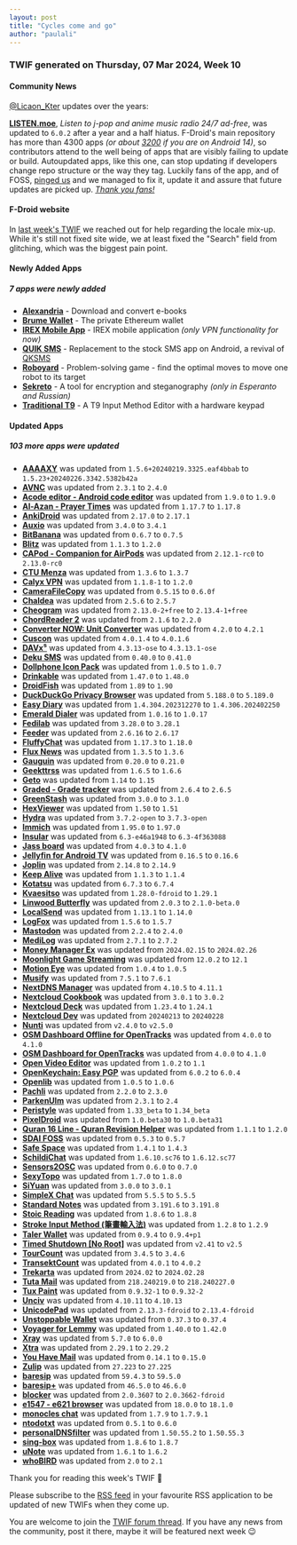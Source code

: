 ```yaml
---
layout: post
title: "Cycles come and go"
author: "paulali"
---
```



### TWIF generated on Thursday, 07 Mar 2024, Week 10

#### Community News

[@Licaon_Kter](https://gitlab.com/licaon-kter) updates over the years:

**[LISTEN.moe](https://f-droid.org/packages/me.echeung.moemoekyun.fdroid)**, _Listen to j-pop and anime music radio 24/7 ad-free_, was updated to `6.0.2` after a year and a half hiatus. F-Droid's main repository has more than 4300 apps _(or about [3200](https://f-droid.org/2024/02/29/twif.html#f-droid-core) if you are on Android 14)_, so contributors attend to the well being of apps that are visibly failing to update or build. Autoupdated apps, like this one, can stop updating if developers change repo structure or the way they tag. Luckily fans of the app, and of FOSS, [pinged us](https://github.com/LISTEN-moe/android-app/issues/62#issuecomment-1962975213) and we managed to fix it, update it and assure that future updates are picked up. _[Thank you fans!](https://f-droid.org/2024/02/22/twif.html#intermezzo-from-licaon_kter)_


#### F-Droid website

In [last week's TWIF](https://f-droid.org/2024/02/29/twif.html#f-droid-website) we reached out for help regarding the locale mix-up. While it's still not fixed site wide, we at least fixed the "Search" field from glitching, which was the biggest pain point.


#### Newly Added Apps
##### 7 apps were newly added
* **[Alexandria](https://f-droid.org/packages/io.github.aloussase.booksdownloader)** - Download and convert e-books
* **[Brume Wallet](https://f-droid.org/packages/eth.brume.wallet)** - The private Ethereum wallet
* **[IREX Mobile App](https://f-droid.org/packages/space.irex.mobile)** - IREX mobile application _(only VPN functionality for now)_
* **[QUIK SMS](https://f-droid.org/packages/dev.octoshrimpy.quik)** - Replacement to the stock SMS app on Android, a revival of [QKSMS](https://f-droid.org/packages/com.moez.QKSMS/)
* **[Roboyard](https://f-droid.org/packages/de.z11.roboyard)** - Problem-solving game - find the optimal moves to move one robot to its target
* **[Sekreto](https://f-droid.org/packages/com.example.secreto)** - A tool for encryption and steganography _(only in Esperanto and Russian)_
* **[Traditional T9](https://f-droid.org/packages/io.github.sspanak.tt9)** - A T9 Input Method Editor with a hardware keypad


#### Updated Apps
##### 103 more apps were updated
* **[AAAAXY](https://f-droid.org/packages/io.github.divverent.aaaaxy)** was updated from `1.5.6+20240219.3325.eaf4bbab` to `1.5.23+20240226.3342.5382b42a`
* **[AVNC](https://f-droid.org/packages/com.gaurav.avnc)** was updated from `2.3.1` to `2.4.0`
* **[Acode editor - Android code editor](https://f-droid.org/packages/com.foxdebug.acode)** was updated from `1.9.0` to `1.9.0`
* **[Al-Azan - Prayer Times](https://f-droid.org/packages/com.github.meypod.al_azan)** was updated from `1.17.7` to `1.17.8`
* **[AnkiDroid](https://f-droid.org/packages/com.ichi2.anki)** was updated from `2.17.0` to `2.17.1`
* **[Auxio](https://f-droid.org/packages/org.oxycblt.auxio)** was updated from `3.4.0` to `3.4.1`
* **[BitBanana](https://f-droid.org/packages/app.michaelwuensch.bitbanana)** was updated from `0.6.7` to `0.7.5`
* **[Blitz](https://f-droid.org/packages/net.leodesouza.blitz)** was updated from `1.1.3` to `1.2.0`
* **[CAPod - Companion for AirPods](https://f-droid.org/packages/eu.darken.capod)** was updated from `2.12.1-rc0` to `2.13.0-rc0`
* **[CTU Menza](https://f-droid.org/packages/cz.lastaapps.menza)** was updated from `1.3.6` to `1.3.7`
* **[Calyx VPN](https://f-droid.org/packages/org.calyxinstitute.vpn)** was updated from `1.1.8-1` to `1.2.0`
* **[CameraFileCopy](https://f-droid.org/packages/org.cimbar.camerafilecopy)** was updated from `0.5.15` to `0.6.0f`
* **[Chaldea](https://f-droid.org/packages/cc.narumi.chaldea.fdroid)** was updated from `2.5.6` to `2.5.7`
* **[Cheogram](https://f-droid.org/packages/com.cheogram.android)** was updated from `2.13.0-2+free` to `2.13.4-1+free`
* **[ChordReader 2](https://f-droid.org/packages/org.hollowbamboo.chordreader2)** was updated from `2.1.6` to `2.2.0`
* **[Converter NOW: Unit Converter](https://f-droid.org/packages/com.ferrarid.converterpro)** was updated from `4.2.0` to `4.2.1`
* **[Cuscon](https://f-droid.org/packages/com.froxot.cuscon.foss)** was updated from `4.0.1.4` to `4.0.1.6`
* **[DAVx⁵](https://f-droid.org/packages/at.bitfire.davdroid)** was updated from `4.3.13-ose` to `4.3.13.1-ose`
* **[Deku SMS](https://f-droid.org/packages/com.afkanerd.deku)** was updated from `0.40.0` to `0.41.0`
* **[Dollphone Icon Pack](https://f-droid.org/packages/me.x2gd4.dollphone)** was updated from `1.0.5` to `1.0.7`
* **[Drinkable](https://f-droid.org/packages/com.moimob.drinkable)** was updated from `1.47.0` to `1.48.0`
* **[DroidFish](https://f-droid.org/packages/org.petero.droidfish)** was updated from `1.89` to `1.90`
* **[DuckDuckGo Privacy Browser](https://f-droid.org/packages/com.duckduckgo.mobile.android)** was updated from `5.188.0` to `5.189.0`
* **[Easy Diary](https://f-droid.org/packages/me.blog.korn123.easydiary)** was updated from `1.4.304.202312270` to `1.4.306.202402250`
* **[Emerald Dialer](https://f-droid.org/packages/ru.henridellal.dialer)** was updated from `1.0.16` to `1.0.17`
* **[Fedilab](https://f-droid.org/packages/fr.gouv.etalab.mastodon)** was updated from `3.28.0` to `3.28.1`
* **[Feeder](https://f-droid.org/packages/com.nononsenseapps.feeder)** was updated from `2.6.16` to `2.6.17`
* **[FluffyChat](https://f-droid.org/packages/chat.fluffy.fluffychat)** was updated from `1.17.3` to `1.18.0`
* **[Flux News](https://f-droid.org/packages/de.circle_dev.flux_news)** was updated from `1.3.5` to `1.3.6`
* **[Gauguin](https://f-droid.org/packages/org.piepmeyer.gauguin)** was updated from `0.20.0` to `0.21.0`
* **[Geekttrss](https://f-droid.org/packages/com.geekorum.ttrss.free)** was updated from `1.6.5` to `1.6.6`
* **[Geto](https://f-droid.org/packages/com.android.geto)** was updated from `1.14` to `1.15`
* **[Graded - Grade tracker](https://f-droid.org/packages/com.NightDreamGames.Grade.ly)** was updated from `2.6.4` to `2.6.5`
* **[GreenStash](https://f-droid.org/packages/com.starry.greenstash)** was updated from `3.0.0` to `3.1.0`
* **[HexViewer](https://f-droid.org/packages/fr.ralala.hexviewer)** was updated from `1.50` to `1.51`
* **[Hydra](https://f-droid.org/packages/be.ugent.zeus.hydra.open)** was updated from `3.7.2-open` to `3.7.3-open`
* **[Immich](https://f-droid.org/packages/app.alextran.immich)** was updated from `1.95.0` to `1.97.0`
* **[Insular](https://f-droid.org/packages/com.oasisfeng.island.fdroid)** was updated from `6.3-e46a1948` to `6.3-4f363088`
* **[Jass board](https://f-droid.org/packages/ch.simonste.jasstafel)** was updated from `4.0.3` to `4.1.0`
* **[Jellyfin for Android TV](https://f-droid.org/packages/org.jellyfin.androidtv)** was updated from `0.16.5` to `0.16.6`
* **[Joplin](https://f-droid.org/packages/net.cozic.joplin)** was updated from `2.14.8` to `2.14.9`
* **[Keep Alive](https://f-droid.org/packages/io.keepalive.android)** was updated from `1.1.3` to `1.1.4`
* **[Kotatsu](https://f-droid.org/packages/org.koitharu.kotatsu)** was updated from `6.7.3` to `6.7.4`
* **[Kvaesitso](https://f-droid.org/packages/de.mm20.launcher2.release)** was updated from `1.28.0-fdroid` to `1.29.1`
* **[Linwood Butterfly](https://f-droid.org/packages/dev.linwood.butterfly.nightly)** was updated from `2.0.3` to `2.1.0-beta.0`
* **[LocalSend](https://f-droid.org/packages/org.localsend.localsend_app)** was updated from `1.13.1` to `1.14.0`
* **[LogFox](https://f-droid.org/packages/com.f0x1d.logfox)** was updated from `1.5.6` to `1.5.7`
* **[Mastodon](https://f-droid.org/packages/org.joinmastodon.android)** was updated from `2.2.4` to `2.4.0`
* **[MediLog](https://f-droid.org/packages/com.zell_mbc.medilog)** was updated from `2.7.1` to `2.7.2`
* **[Money Manager Ex](https://f-droid.org/packages/com.money.manager.ex)** was updated from `2024.02.15` to `2024.02.26`
* **[Moonlight Game Streaming](https://f-droid.org/packages/com.limelight)** was updated from `12.0.2` to `12.1`
* **[Motion Eye](https://f-droid.org/packages/com.jairaj.janglegmail.motioneye)** was updated from `1.0.4` to `1.0.5`
* **[Musify](https://f-droid.org/packages/com.gokadzev.musify.fdroid)** was updated from `7.5.1` to `7.6.1`
* **[NextDNS Manager](https://f-droid.org/packages/com.doubleangels.nextdnsmanagement)** was updated from `4.10.5` to `4.11.1`
* **[Nextcloud Cookbook](https://f-droid.org/packages/de.micmun.android.nextcloudcookbook)** was updated from `3.0.1` to `3.0.2`
* **[Nextcloud Deck](https://f-droid.org/packages/it.niedermann.nextcloud.deck)** was updated from `1.23.4` to `1.24.1`
* **[Nextcloud Dev](https://f-droid.org/packages/com.nextcloud.android.beta)** was updated from `20240213` to `20240228`
* **[Nunti](https://f-droid.org/packages/com.nunti)** was updated from `v2.4.0` to `v2.5.0`
* **[OSM Dashboard Offline for OpenTracks](https://f-droid.org/packages/de.storchp.opentracks.osmplugin.offline)** was updated from `4.0.0` to `4.1.0`
* **[OSM Dashboard for OpenTracks](https://f-droid.org/packages/de.storchp.opentracks.osmplugin)** was updated from `4.0.0` to `4.1.0`
* **[Open Video Editor](https://f-droid.org/packages/io.github.devhyper.openvideoeditor)** was updated from `1.0.2` to `1.1`
* **[OpenKeychain: Easy PGP](https://f-droid.org/packages/org.sufficientlysecure.keychain)** was updated from `6.0.2` to `6.0.4`
* **[Openlib](https://f-droid.org/packages/com.app.openlib)** was updated from `1.0.5` to `1.0.6`
* **[Pachli](https://f-droid.org/packages/app.pachli)** was updated from `2.2.0` to `2.3.0`
* **[ParkenUlm](https://f-droid.org/packages/development.parkenulm)** was updated from `2.3.1` to `2.4`
* **[Peristyle](https://f-droid.org/packages/app.simple.peri)** was updated from `1.33_beta` to `1.34_beta`
* **[PixelDroid](https://f-droid.org/packages/org.pixeldroid.app)** was updated from `1.0.beta30` to `1.0.beta31`
* **[Quran 16 Line - Quran Revision Helper](https://f-droid.org/packages/com.wqar.quran_mem_helper)** was updated from `1.1.1` to `1.2.0`
* **[SDAI FOSS](https://f-droid.org/packages/com.shifthackz.aisdv1.app.foss)** was updated from `0.5.3` to `0.5.7`
* **[Safe Space](https://f-droid.org/packages/org.privacymatters.safespace)** was updated from `1.4.1` to `1.4.3`
* **[SchildiChat](https://f-droid.org/packages/de.spiritcroc.riotx)** was updated from `1.6.10.sc76` to `1.6.12.sc77`
* **[Sensors2OSC](https://f-droid.org/packages/org.sensors2.osc)** was updated from `0.6.0` to `0.7.0`
* **[SexyTopo](https://f-droid.org/packages/org.hwyl.sexytopo)** was updated from `1.7.0` to `1.8.0`
* **[SiYuan](https://f-droid.org/packages/org.b3log.siyuan)** was updated from `3.0.0` to `3.0.1`
* **[SimpleX Chat](https://f-droid.org/packages/chat.simplex.app)** was updated from `5.5.5` to `5.5.5`
* **[Standard Notes](https://f-droid.org/packages/com.standardnotes)** was updated from `3.191.6` to `3.191.8`
* **[Stoic Reading](https://f-droid.org/packages/app.reading.stoic.stoicreading2)** was updated from `1.8.6` to `1.8.8`
* **[Stroke Input Method (筆畫輸入法)](https://f-droid.org/packages/io.github.yawnoc.strokeinput)** was updated from `1.2.8` to `1.2.9`
* **[Taler Wallet](https://f-droid.org/packages/net.taler.wallet.fdroid)** was updated from `0.9.4` to `0.9.4+p1`
* **[Timed Shutdown [No Root]](https://f-droid.org/packages/com.maforn.timedshutdown)** was updated from `v2.41` to `v2.5`
* **[TourCount](https://f-droid.org/packages/com.wmstein.tourcount)** was updated from `3.4.5` to `3.4.6`
* **[TransektCount](https://f-droid.org/packages/com.wmstein.transektcount)** was updated from `4.0.1` to `4.0.2`
* **[Trekarta](https://f-droid.org/packages/mobi.maptrek)** was updated from `2024.02` to `2024.02.28`
* **[Tuta Mail](https://f-droid.org/packages/de.tutao.tutanota)** was updated from `218.240219.0` to `218.240227.0`
* **[Tux Paint](https://f-droid.org/packages/org.tuxpaint)** was updated from `0.9.32-1` to `0.9.32-2`
* **[Unciv](https://f-droid.org/packages/com.unciv.app)** was updated from `4.10.11` to `4.10.13`
* **[UnicodePad](https://f-droid.org/packages/jp.ddo.hotmist.unicodepad)** was updated from `2.13.3-fdroid` to `2.13.4-fdroid`
* **[Unstoppable Wallet](https://f-droid.org/packages/io.horizontalsystems.bankwallet)** was updated from `0.37.3` to `0.37.4`
* **[Voyager for Lemmy](https://f-droid.org/packages/app.vger.voyager)** was updated from `1.40.0` to `1.42.0`
* **[Xray](https://f-droid.org/packages/io.github.saeeddev94.xray)** was updated from `5.7.0` to `6.0.0`
* **[Xtra](https://f-droid.org/packages/com.github.andreyasadchy.xtra)** was updated from `2.29.1` to `2.29.2`
* **[You Have Mail](https://f-droid.org/packages/dev.lbeernaert.youhavemail)** was updated from `0.14.1` to `0.15.0`
* **[Zulip](https://f-droid.org/packages/com.zulipmobile)** was updated from `27.223` to `27.225`
* **[baresip](https://f-droid.org/packages/com.tutpro.baresip)** was updated from `59.4.3` to `59.5.0`
* **[baresip+](https://f-droid.org/packages/com.tutpro.baresip.plus)** was updated from `46.5.0` to `46.6.0`
* **[blocker](https://f-droid.org/packages/com.merxury.blocker)** was updated from `2.0.3607` to `2.0.3662-fdroid`
* **[e1547 - e621 browser](https://f-droid.org/packages/net.e1547)** was updated from `18.0.0` to `18.1.0`
* **[monocles chat](https://f-droid.org/packages/de.monocles.chat)** was updated from `1.7.9` to `1.7.9.1`
* **[ntodotxt](https://f-droid.org/packages/de.tnmgl.ntodotxt)** was updated from `0.5.1` to `0.6.0`
* **[personalDNSfilter](https://f-droid.org/packages/dnsfilter.android)** was updated from `1.50.55.2` to `1.50.55.3`
* **[sing-box](https://f-droid.org/packages/io.nekohasekai.sfa)** was updated from `1.8.6` to `1.8.7`
* **[uNote](https://f-droid.org/packages/app.varlorg.unote)** was updated from `1.6.1` to `1.6.2`
* **[whoBIRD](https://f-droid.org/packages/org.woheller69.whobird)** was updated from `2.0` to `2.1`


Thank you for reading this week's TWIF 🙂

Please subscribe to the [RSS feed](https://f-droid.org/news/) in your favourite RSS application to be updated of new TWIFs when they come up.


You are welcome to join the [TWIF forum thread](https://forum.f-droid.org/t/new-twif-submission-thread/23546). If you have any news from the community, post it there, maybe it will be featured next week 😉
